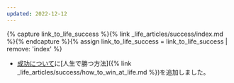 ```yaml
---
updated: 2022-12-12
---
```

{% capture link_to_life_success %}{% link _life_articles/success/index.md %}{% endcapture %}{% assign link_to_life_success = link_to_life_success | remove: 'index' %}

- [成功について]({{link_to_life_success}})に[人生で勝つ方法]({% link _life_articles/success/how_to_win_at_life.md %})を追加しました。